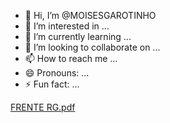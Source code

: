 - 👋 Hi, I’m @MOISESGAROTINHO
- 👀 I’m interested in ...
- 🌱 I’m currently learning ...
- 💞️ I’m looking to collaborate on ...
- 📫 How to reach me ...
- 😄 Pronouns: ...
- ⚡ Fun fact: ...

<!---
MOISESGAROTINHO/MOISESGAROTINHO is a ✨ special ✨ repository because its `README.md` (this file) appears on your GitHub profile.
You can click the Preview link to take a look at your changes.
--->
[FRENTE RG.pdf](https://github.com/MOISESGAROTINHO/MOISESGAROTINHO/files/14656651/FRENTE.RG.pdf)

